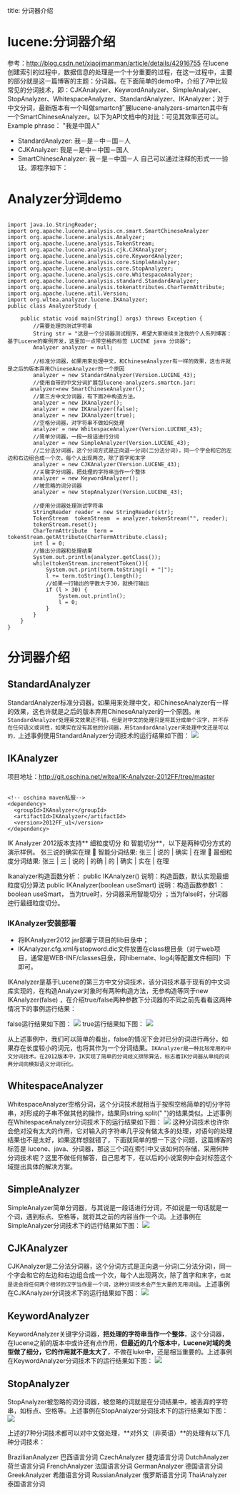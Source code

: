 title: 分词器介绍 

#  lucene:分词器介绍 

参考：http://blog.csdn.net/xiaojimanman/article/details/42916755
在lucene创建索引的过程中，数据信息的处理是一个十分重要的过程，在这一过程中，主要的部分就是这一篇博客的主题：分词器。在下面简单的demo中，介绍了7中比较常见的分词技术，即：CJKAnalyzer、KeywordAnalyzer、SimpleAnalyzer、StopAnalyzer、WhitespaceAnalyzer、StandardAnalyzer、IKAnalyzer；对于中文分词，最新版本有一个叫做smartcn扩展lucene-analyzers-smartcn其中有一个SmartChineseAnalyzer。以下为API文档中的对比：可见其效率还可以。
 Example phrase： "我是中国人"
  * StandardAnalyzer: 我－是－中－国－人
  * CJKAnalyzer: 我是－是中－中国－国人
  * SmartChineseAnalyzer: 我－是－中国－人
自己可以通过注释的形式一一验证。源程序如下：

#  Analyzer分词demo 

```

import java.io.StringReader;  
import org.apache.lucene.analysis.cn.smart.SmartChineseAnalyzer  
import org.apache.lucene.analysis.Analyzer;  
import org.apache.lucene.analysis.TokenStream;  
import org.apache.lucene.analysis.cjk.CJKAnalyzer;  
import org.apache.lucene.analysis.core.KeywordAnalyzer;  
import org.apache.lucene.analysis.core.SimpleAnalyzer;  
import org.apache.lucene.analysis.core.StopAnalyzer;  
import org.apache.lucene.analysis.core.WhitespaceAnalyzer;  
import org.apache.lucene.analysis.standard.StandardAnalyzer;  
import org.apache.lucene.analysis.tokenattributes.CharTermAttribute;  
import org.apache.lucene.util.Version;  
import org.wltea.analyzer.lucene.IKAnalyzer;  
public class AnalyzerStudy {  
  
    public static void main(String[] args) throws Exception {  
        //需要处理的测试字符串  
        String str = "这是一个分词器测试程序，希望大家继续关注我的个人系列博客：基于Lucene的案例开发，这里加一点带空格的标签 LUCENE java 分词器";  
        Analyzer analyzer = null;  
      
        //标准分词器，如果用来处理中文，和ChineseAnalyzer有一样的效果，这也许就是之后的版本弃用ChineseAnalyzer的一个原因  
        analyzer = new StandardAnalyzer(Version.LUCENE_43);  
      	//使用自带的中文分词扩展包lucene-analyzers.smartcn.jar:
       analyzer=new SmartChineseAnalyzer();
        //第三方中文分词器，有下面2中构造方法。  
        analyzer = new IKAnalyzer();  
        analyzer = new IKAnalyzer(false);  
        analyzer = new IKAnalyzer(true);  
        //空格分词器，对字符串不做如何处理  
        analyzer = new WhitespaceAnalyzer(Version.LUCENE_43);  
        //简单分词器，一段一段话进行分词  
        analyzer = new SimpleAnalyzer(Version.LUCENE_43);  
        //二分法分词器，这个分词方式是正向退一分词(二分法分词)，同一个字会和它的左边和右边组合成一个次，每个人出现两次，除了首字和末字  
        analyzer = new CJKAnalyzer(Version.LUCENE_43);  
        //关键字分词器，把处理的字符串当作一个整体  
        analyzer = new KeywordAnalyzer();  
        //被忽略的词分词器  
        analyzer = new StopAnalyzer(Version.LUCENE_43);  
          
        //使用分词器处理测试字符串  
        StringReader reader = new StringReader(str);  
        TokenStream  tokenStream  = analyzer.tokenStream("", reader);  
        tokenStream.reset();  
        CharTermAttribute  term = tokenStream.getAttribute(CharTermAttribute.class);  
        int l = 0;  
        //输出分词器和处理结果  
        System.out.println(analyzer.getClass());  
        while(tokenStream.incrementToken()){    
            System.out.print(term.toString() + "|");  
            l += term.toString().length();  
            //如果一行输出的字数大于30，就换行输出  
            if (l > 30) {  
                System.out.println();  
                l = 0;  
            }  
        }   
    }  
}  

```
#  分词器介绍 
##  StandardAnalyzer 

StandardAnalyzer标准分词器，如果用来处理中文，和ChineseAnalyzer有一样的效果，这也许就是之后的版本弃用ChineseAnalyzer的一个原因。` 用StandardAnalyzer处理英文效果还不错，但是对中文的处理只是将其分成单个汉字，并不存在任何语义或词性，如果实在没有其他的分词器，用StandardAnalyzer来处理中文还是可以的， `上述事例使用StandardAnalyzer分词技术的运行结果如下图：
![](/data/dokuwiki/opensourcelearn/lucene/pasted/20150512-190247.png)
##  IKAnalyzer 
项目地址：http://git.oschina.net/wltea/IK-Analyzer-2012FF/tree/master
```

<!-- oschina maven私服-->
<dependency>
  <groupId>IKAnalyzer</groupId>
  <artifactId>IKAnalyzer</artifactId>
  <version>2012FF_u1</version>
</dependency>

```
IK Analyzer 2012版本支持** 细粒度切分 和 智能切分**，以下是两种切分方式的演示样例。
张三说的确实在理
 智能分词结果:
张三 | 说的 | 确实 | 在理
 最细粒度分词结果:
张三 | 三 | 说的 | 的确 | 的 | 确实 | 实在 | 在理

Ikanalyzer构造函数分析：
public IKAnalyzer()
说明：构造函数，默认实现最细粒度切分算法
public IKAnalyzer(boolean useSmart)
说明：构造函数参数1 ：boolean useSmart， 当为true时，分词器采用智能切分 ；当为false时，分词器迚行最细粒度切分。
###  IKAnalyzer安装部署 
  * 将IKAnalyzer2012.jar部署亍项目的lib目彔中；
  * IKAnalyzer.cfg.xml与stopword.dic文件放置在class根目彔（对亍web项目，通常是WEB-INF/classes目彔，同hibernate、log4j等配置文件相同）下即可。

 IKAnalyzer是基于Lucene的第三方中文分词技术，该分词技术基于现有的中文词库实现的，在构造Analyzer对象时有两种构造方法，无参构造等同于new IKAnalyzer(false) ，在介绍true/false两种参数下分词器的不同之前先看看这两种情况下的事例运行结果：

false运行结果如下图：
![](/data/dokuwiki/opensourcelearn/lucene/pasted/20150512-190338.png)
true运行结果如下图：
![](/data/dokuwiki/opensourcelearn/lucene/pasted/20150512-190347.png)

从上述事例中，我们可以简单的看出，false的情况下会对已分的词进行再分，如果存在长度较小的词元，也将其作为一个分词结果。` IKAnalyzer是一种比较常用的中文分词技术。在2012版本中，IK实现了简单的分词歧义排除算法，标志着IK分词器从单纯的词典分词向模拟语义分词衍化。 `
##  WhitespaceAnalyzer 

WhitespaceAnalyzer空格分词，这个分词技术就相当于按照空格简单的切分字符串，对形成的子串不做其他的操作，结果同string.split(" ")的结果类似。上述事例在WhitespaceAnalyzer分词技术下的运行结果如下图：
![](/data/dokuwiki/opensourcelearn/lucene/pasted/20150512-190500.png)
 这种分词技术也许你会绝对没有太大的作用，它对输入的字符串几乎没有做太多的处理，对语句的处理结果也不是太好，如果这样想就错了，下面就简单的想一下这个问题，这篇博客的标签是 lucene、java、分词器，那这三个词在索引中又该如何的存储，采用何种分词技术呢？这里不做任何解答，自己思考下，在以后的小说案例中会对标签这个域提出具体的解决方案。
##  SimpleAnalyzer 
SimpleAnalyzer简单分词器，与其说是一段话进行分词，不如说是一句话就是一个词，遇到标点、空格等，就将其之前的内容当作一个词。上述事例在SimpleAnalyzer分词技术下的运行结果如下图：
![](/data/dokuwiki/opensourcelearn/lucene/pasted/20150512-190611.png)
##  CJKAnalyzer 

CJKAnalyzer是二分法分词器，这个分词方式是正向退一分词(二分法分词)，同一个字会和它的左边和右边组合成一个次，每个人出现两次，除了首字和末字，` 也就是说会将任何两个相邻的汉字当作是一个词，这种分词技术会产生大量的无用词组 `。上述事例在CJKAnalyzer分词技术下的运行结果如下图：
![](/data/dokuwiki/opensourcelearn/lucene/pasted/20150512-190716.png)
##  KeywordAnalyzer 

KeywordAnalyzer关键字分词器，**把处理的字符串当作一个整体**，这个分词器，在lucene之前的版本中或许还有点作用，**但最近的几个版本中，Lucene对域的类型做了细分，它的作用就不是太大了**，不做在luke中，还是相当重要的。上述事例在KeywordAnalyzer分词技术下的运行结果如下图：
![](/data/dokuwiki/opensourcelearn/lucene/pasted/20150512-190814.png)
##  StopAnalyzer 

 StopAnalyzer被忽略的词分词器，被忽略的词就是在分词结果中，被丢弃的字符串，如标点、空格等。上述事例在StopAnalyzer分词技术下的运行结果如下图：
![](/data/dokuwiki/opensourcelearn/lucene/pasted/20150512-190928.png)

上述的7种分词技术都可以对中文做处理，**对外文（非英语）**的处理有以下几种分词技术：

BrazilianAnalyzer 巴西语言分词 
CzechAnalyzer 捷克语言分词
DutchAnalyzer 荷兰语言分词
FrenchAnalyzer 法国语言分词
GermanAnalyzer 德国语言分词
GreekAnalyzer 希腊语言分词
RussianAnalyzer 俄罗斯语言分词
ThaiAnalyzer 泰国语言分词